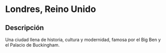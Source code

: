 # Londres, Reino Unido

## Descripción
Una ciudad llena de historia, cultura y modernidad, famosa por el Big Ben y el Palacio de Buckingham.